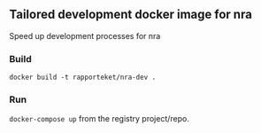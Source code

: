 ## Tailored development docker image for nra

Speed up development processes for nra

### Build
```docker build -t rapporteket/nra-dev .```

### Run
```docker-compose up``` from the registry project/repo.
